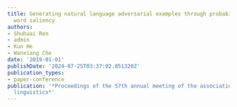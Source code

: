 ```yaml
---
title: Generating natural language adversarial examples through probability weighted
  word saliency
authors:
- Shuhuai Ren
- admin
- Kun He
- Wanxiang Che
date: '2019-01-01'
publishDate: '2024-07-25T03:37:02.851320Z'
publication_types:
- paper-conference
publication: '*Proceedings of the 57th annual meeting of the association for computational
  linguistics*'
---
```


